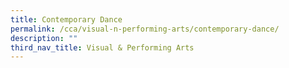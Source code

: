 ```yaml
---
title: Contemporary Dance
permalink: /cca/visual-n-performing-arts/contemporary-dance/
description: ""
third_nav_title: Visual & Performing Arts
---
```

